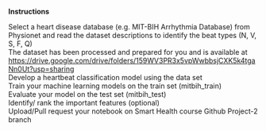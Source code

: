 <b>Instructions</b></br>

Select a heart disease database (e.g. MIT-BIH Arrhythmia Database) from Physionet and read the dataset descriptions to identify the beat types (N, V, S, F, Q)</br>
The dataset has been processed and prepared for you and is available at https://drive.google.com/drive/folders/159WV3PR3x5vpWwbbsjCXK5k4tgaNn0Ut?usp=sharing </br>
Develop a heartbeat classification model using the data set </br>
Train your machine learning models on the train set (mitbih_train) </br>
Evaluate your model on the test set (mitbih_test) </br>
Identify/ rank the important features (optional) </br>
Upload/Pull request your notebook on Smart Health course Github Project-2 branch </br>

